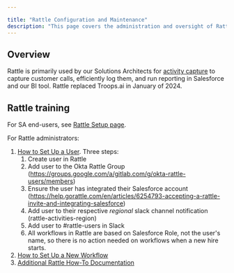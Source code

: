 ```yaml
---

title: "Rattle Configuration and Maintenance"
description: "This page covers the administration and oversight of Rattle"
---
```

<link rel="stylesheet" type="text/css" href="/stylesheets/biztech.css" />


## Overview

Rattle is primarily used by our Solutions Architects for [activity capture](/handbook/customer-success/solutions-architects/processes/activity-capture/) to capture customer calls, efficiently log them, and run reporting in Salesforce and our BI tool. Rattle replaced Troops.ai in January of 2024. 

## Rattle training

For SA end-users, see [Rattle Setup page](/handbook/customer-success/solutions-architects/processes/activity-capture/#troops-setup).

For Rattle administrators:

1. [How to Set Up a User](https://www.youtube.com/watch?v=ngsPW7J5myQ). Three steps:
   1. Create user in Rattle
   1. Add user to the Okta Rattle Group (https://groups.google.com/a/gitlab.com/g/okta-rattle-users/members)
   1. Ensure the user has integrated their Salesforce account (https://help.gorattle.com/en/articles/6254793-accepting-a-rattle-invite-and-integrating-salesforce) 
   1. Add user to their respective *regional* slack channel notification (rattle-activities-region) 
   1. Add user to #rattle-users in Slack
   1. All workflows in Rattle are based on Salesforce Role, not the user's name, so there is no action needed on workflows when a new hire starts. 
1. [How to Set Up a New Workflow](https://help.gorattle.com/en/collections/3196824-workflows)
1. [Additional Rattle How-To Documentation](https://help.gorattle.com/en/)
